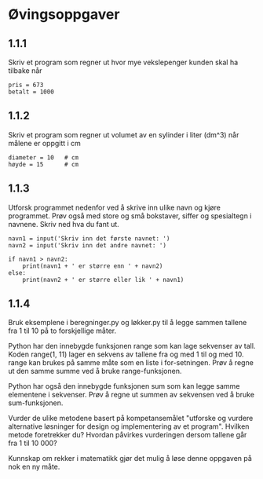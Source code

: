 # Øvingsoppgaver

## 1.1.1
Skriv et program som regner ut hvor mye vekslepenger kunden skal ha tilbake når
```
pris = 673
betalt = 1000
```

## 1.1.2
Skriv et program som regner ut volumet av en sylinder i liter (dm^3) når målene er oppgitt i cm
```
diameter = 10   # cm
høyde = 15      # cm
```

## 1.1.3
Utforsk programmet nedenfor ved å skrive inn ulike navn og kjøre programmet. Prøv også med store og små bokstaver, siffer og spesialtegn i navnene. Skriv ned hva du fant ut.
```
navn1 = input('Skriv inn det første navnet: ')
navn2 = input('Skriv inn det andre navnet: ')

if navn1 > navn2:
    print(navn1 + ' er større enn ' + navn2)
else:
    print(navn2 + ' er større eller lik ' + navn1)
```

## 1.1.4
Bruk eksemplene i beregninger.py og løkker.py til å legge sammen tallene fra 1 til 10 på to forskjellige måter.

Python har den innebygde funksjonen range som kan lage sekvenser av tall. Koden range(1, 11) lager en sekvens av tallene fra og med 1 til og med 10. range kan brukes på samme måte som en liste i for-setningen. Prøv å regne ut den samme summe ved å bruke range-funksjonen.

Python har også den innebygde funksjonen sum som kan legge samme elementene i sekvenser. Prøv å regne ut summen av sekvensen ved å bruke sum-funksjonen.

Vurder de ulike metodene basert på kompetansemålet "utforske og vurdere alternative løsninger for design og implementering av et program". Hvilken metode foretrekker du? Hvordan påvirkes vurderingen dersom tallene går fra 1 til 10 000?

Kunnskap om rekker i matematikk gjør det mulig å løse denne oppgaven på nok en ny måte.